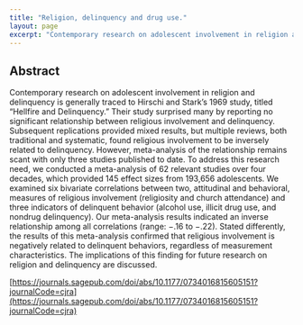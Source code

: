 ```yaml
---
title: "Religion, delinquency and drug use."
layout: page
excerpt: "Contemporary research on adolescent involvement in religion and delinquency...found religious involvement to be inversely related to delinquency...the results of this meta-analysis confirmed that religious involvement is negatively related to delinquent behaviors, regardless of measurement characteristics."
---
```


## Abstract

Contemporary research on adolescent involvement in religion and delinquency is generally traced to Hirschi and Stark’s 1969 study, titled “Hellfire and Delinquency.” Their study surprised many by reporting no significant relationship between religious involvement and delinquency. Subsequent replications provided mixed results, but multiple reviews, both traditional and systematic, found religious involvement to be inversely related to delinquency. However, meta-analysis of the relationship remains scant with only three studies published to date. To address this research need, we conducted a meta-analysis of 62 relevant studies over four decades, which provided 145 effect sizes from 193,656 adolescents. We examined six bivariate correlations between two, attitudinal and behavioral, measures of religious involvement (religiosity and church attendance) and three indicators of delinquent behavior (alcohol use, illicit drug use, and nondrug delinquency). Our meta-analysis results indicated an inverse relationship among all correlations (range: −.16 to −.22). Stated differently, the results of this meta-analysis confirmed that religious involvement is negatively related to delinquent behaviors, regardless of measurement characteristics. The implications of this finding for future research on religion and delinquency are discussed.

[https://journals.sagepub.com/doi/abs/10.1177/0734016815605151?journalCode=cjra](https://journals.sagepub.com/doi/abs/10.1177/0734016815605151?journalCode=cjra)



